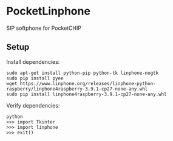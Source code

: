# PocketLinphone

SIP softphone for PocketCHIP

## Setup

Install dependencies:

    sudo apt-get install python-pip python-tk linphone-nogtk
    sudo pip install pyee
    wget https://www.linphone.org/releases/linphone-python-raspberry/linphone4raspberry-3.9.1-cp27-none-any.whl
    sudo pip install linphone4raspberry-3.9.1-cp27-none-any.whl

Verify dependencies:

    python
    >>> import Tkinter
    >>> import linphone
    >>> exit()
